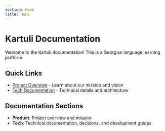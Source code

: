 ```yaml
---
section: Home
title: Home
---
```


# Kartuli Documentation

Welcome to the Kartuli documentation! This is a Georgian language learning platform.

## Quick Links

- [Project Overview](/product/project-overview.html) - Learn about our mission and vision
- [Tech Documentation](/tech/stack-and-providers) - Technical details and architecture

## Documentation Sections

- **Product**: Project overview and mission
- **Tech**: Technical documentation, decisions, and development guides